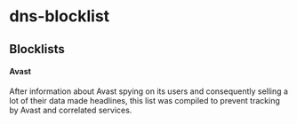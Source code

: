 # dns-blocklist

## Blocklists

#### Avast
After information about Avast spying on its users and consequently selling a lot of their data made headlines, this list was compiled to prevent tracking by Avast and correlated services.

